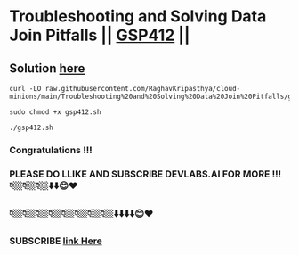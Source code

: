 # Troubleshooting and Solving Data Join Pitfalls || [GSP412](https://www.cloudskillsboost.google/focuses/3638?parent=catalog) ||

## Solution [here](https://youtu.be/7GEtTBGYgZ8)


```
curl -LO raw.githubusercontent.com/RaghavKripasthya/cloud-minions/main/Troubleshooting%20and%20Solving%20Data%20Join%20Pitfalls/gsp412.sh

sudo chmod +x gsp412.sh

./gsp412.sh
```

### Congratulations !!!
### PLEASE DO LLIKE AND SUBSCRIBE DEVLABS.AI FOR MORE !!! 👇🏼👇🏼👇🏼⬇️⬇️😊❤️
### 👇🏼👇🏼👇🏼👇🏼👇🏼👇🏼👇🏼👇🏼⬇️⬇️⬇️⬇️😊❤️
### SUBSCRIBE [link Here](https://www.youtube.com/channel/UCVFPYmP2CZvVmICxw7YHT8A)
